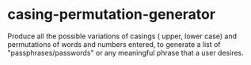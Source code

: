 # casing-permutation-generator
Produce all the possible variations of casings ( upper, lower case) and permutations of words and numbers entered, to generate a list of "passphrases/passwords" or any meaningful phrase that a user desires. 


